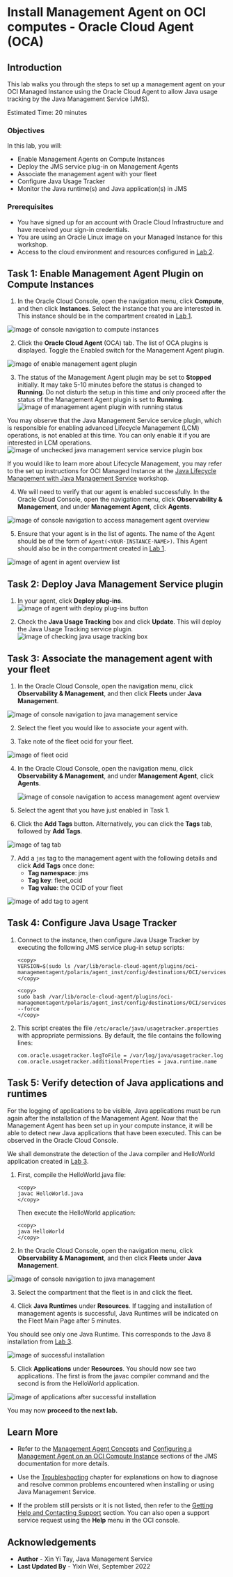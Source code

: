 # Install Management Agent on OCI computes - Oracle Cloud Agent (OCA)

## Introduction

This lab walks you through the steps to set up a management agent on your OCI Managed Instance using the Oracle Cloud Agent to allow Java usage tracking by the Java Management Service (JMS).

Estimated Time: 20 minutes

### Objectives

In this lab, you will:

* Enable Management Agents on Compute Instances
* Deploy the JMS service plug-in on Management Agents
* Associate the management agent with your fleet
* Configure Java Usage Tracker
* Monitor the Java runtime(s) and Java application(s) in JMS

### Prerequisites

* You have signed up for an account with Oracle Cloud Infrastructure and have received your sign-in credentials.
* You are using an Oracle Linux image on your Managed Instance for this workshop.
* Access to the cloud environment and resources configured in [Lab 2](?lab=setup-a-fleet).

## Task 1: Enable Management Agent Plugin on Compute Instances

1. In the Oracle Cloud Console, open the navigation menu, click **Compute**, and then click **Instances**. Select the instance that you are interested in. This instance should be in the compartment created in [Lab 1](?lab=set-up-oci-for-jms).

  ![image of console navigation to compute instances](images/console-navigation-instance.png)

2. Click the **Oracle Cloud Agent** (OCA) tab. The list of OCA plugins is displayed. Toggle the Enabled switch for the Management Agent plugin.

  ![image of enable management agent plugin](images/enable-management-agent-plugin.png)

3. The status of the Management Agent plugin may be set to **Stopped** initially. It may take 5-10 minutes before the status is changed to **Running**.
Do not disturb the setup in this time and only proceed after the status of the Management Agent plugin is set to **Running**.
  ![image of management agent plugin with running status](images/management-agent-plugin-running.png)

  You may observe that the Java Management Service service plugin, which is responsible for enabling advanced Lifecycle Management (LCM) operations, is not enabled at this time. You can only enable it if you are interested in LCM operations.
  ![image of unchecked java management service service plugin box](images/oracle-java-management-service-oca-plugin.png)

  If you would like to learn more about Lifecycle Management, you may refer to the set up instructions for OCI Managed Instance at the [Java Lifecycle Management with Java Management Service](../../java-management-lifecycle-management/workshops/freetier/index.html?lab=set-up-and-enable-lcm-on-jms) workshop.

4. We will need to verify that our agent is enabled successfully. In the Oracle Cloud Console, open the navigation menu, click **Observability & Management**, and under **Management Agent**, click **Agents**.

  ![image of console navigation to access management agent overview](images/management-agent-overview.png)

5. Ensure that your agent is in the list of agents. The name of the Agent should be of the form of  `Agent(<YOUR-INSTANCE-NAME>)`. This Agent should also be in the compartment created in [Lab 1](?lab=set-up-oci-for-jms).

  ![image of agent in agent overview list](images/agent-overview-list.png)


## Task 2: Deploy Java Management Service plugin
1. In your agent, click **Deploy plug-ins**.
  ![image of agent with deploy plug-ins button](images/agent-deploy-plugins.png)

2. Check the **Java Usage Tracking** box and click **Update**. This will deploy the Java Usage Tracking service plugin.
  ![image of checking java usage tracking box](images/agent-check-java-usage-tracking.png)


## Task 3: Associate the management agent with your fleet

1. In the Oracle Cloud Console, open the navigation menu, click **Observability & Management**, and then click **Fleets** under **Java Management**.

  ![image of console navigation to java management service](images/console-navigation-jms.png)

2. Select the fleet you would like to associate your agent with.

3. Take note of the fleet ocid for your fleet.

  ![image of fleet ocid](images/check-fleet-ocid.png)

4. In the Oracle Cloud Console, open the navigation menu, click **Observability & Management**, and under **Management Agent**, click **Agents**.

    ![image of console navigation to access management agent overview](images/management-agent-overview.png)

5. Select the agent that you have just enabled in Task 1.

6. Click the **Add Tags** button. Alternatively, you can click the **Tags** tab, followed by **Add Tags**.

  ![image of tag tab](images/agent-tags.png)

7. Add a `jms` tag to the management agent with the following details and click **Add Tags** once done:
    * **Tag namespace**: jms
    * **Tag key**: fleet_ocid
    * **Tag value**: the OCID of your fleet

  ![image of add tag to agent](images/add-agent-tag.png)

## Task 4: Configure Java Usage Tracker
1. Connect to the instance, then configure Java Usage Tracker by executing the following JMS service plug-in setup scripts:
    ```
    <copy>
    VERSION=$(sudo ls /var/lib/oracle-cloud-agent/plugins/oci-managementagent/polaris/agent_inst/config/destinations/OCI/services/jms/)
    </copy>
    ```
    ```
    <copy>
    sudo bash /var/lib/oracle-cloud-agent/plugins/oci-managementagent/polaris/agent_inst/config/destinations/OCI/services/jms/"${VERSION}"/scripts/setup.sh --force
    </copy>
    ```

2. This script creates the file `/etc/oracle/java/usagetracker.properties` with appropriate permissions. By default, the file contains the following lines:
    ```
    com.oracle.usagetracker.logToFile = /var/log/java/usagetracker.log
    com.oracle.usagetracker.additionalProperties = java.runtime.name
    ```

## Task 5: Verify detection of Java applications and runtimes
For the logging of applications to be visible, Java applications must be run again after the installation of the Management Agent. Now that the Management Agent has been set up in your compute instance, it will be able to detect new Java applications that have been executed. This can be observed in the Oracle Cloud Console.

We shall demonstrate the detection of the Java compiler and HelloWorld application created in [Lab 3](?lab=deploy-a-java-application).
1. First, compile the HelloWorld.java file:

    ```
    <copy>
    javac HelloWorld.java
    </copy>
    ```

    Then execute the HelloWorld application:

    ```
    <copy>
    java HelloWorld
    </copy>
    ```

2. In the Oracle Cloud Console, open the navigation menu, click **Observability & Management**, and then click **Fleets** under **Java Management**.

  ![image of console navigation to java management](images/console-navigation-jms.png)

3. Select the compartment that the fleet is in and click the fleet.

4. Click **Java Runtimes** under **Resources**. If tagging and installation of management agents is successful, Java Runtimes will be indicated on the Fleet Main Page after 5 minutes.

  You should see only one Java Runtime. This corresponds to the Java 8 installation from [Lab 3](?lab=deploy-a-java-application).

  ![image of successful installation](images/successful-installation.png)

5. Click **Applications** under **Resources**. You should now see two applications. The first is from the javac compiler command and the second is from the HelloWorld application.

  ![image of applications after successful installation](images/successful-installation-applications.png)

  You may now **proceed to the next lab.**

## Learn More
* Refer to the [Management Agent Concepts](https://docs.oracle.com/en-us/iaas/management-agents/doc/you-begin.html) and
[Configuring a Management Agent on an OCI Compute Instance](https://docs.oracle.com/en-us/iaas/jms/doc/agent-management.html) sections of the JMS documentation for more details.

* Use the [Troubleshooting](https://docs.oracle.com/en-us/iaas/jms/doc/troubleshooting.html#GUID-2D613C72-10F3-4905-A306-4F2673FB1CD3) chapter for explanations on how to diagnose and resolve common problems encountered when installing or using Java Management Service.

* If the problem still persists or it is not listed, then refer to the [Getting Help and Contacting Support](https://docs.oracle.com/en-us/iaas/Content/GSG/Tasks/contactingsupport.htm) section. You can also open a support service request using the **Help** menu in the OCI console.


## Acknowledgements

* **Author** - Xin Yi Tay, Java Management Service
* **Last Updated By** - Yixin Wei, September 2022
